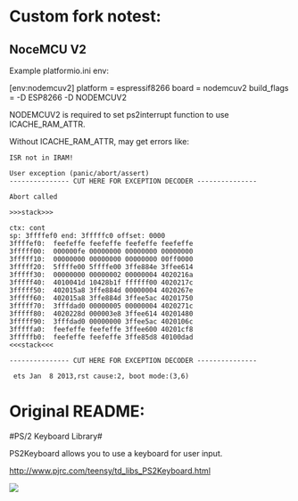 # Custom fork notest:

## NoceMCU V2

Example platformio.ini env:

[env:nodemcuv2]
platform = espressif8266
board = nodemcuv2
build_flags =
	-D ESP8266
	-D NODEMCUV2
  
  
NODEMCUV2 is required to set ps2interrupt function to use ICACHE_RAM_ATTR.

Without ICACHE_RAM_ATTR, may get errors like:

```
ISR not in IRAM!

User exception (panic/abort/assert)
--------------- CUT HERE FOR EXCEPTION DECODER ---------------

Abort called

>>>stack>>>

ctx: cont
sp: 3ffffef0 end: 3fffffc0 offset: 0000
3ffffef0:  feefeffe feefeffe feefeffe feefeffe  
3fffff00:  000000fe 00000000 00000000 00000000
3fffff10:  00000000 00000000 00000000 00ff0000
3fffff20:  5ffffe00 5ffffe00 3ffe884e 3ffee614  
3fffff30:  00000000 00000002 00000004 4020216a
3fffff40:  4010041d 10428b1f ffffff00 4020217c
3fffff50:  402015a8 3ffe884d 00000004 4020267e  
3fffff60:  402015a8 3ffe884d 3ffee5ac 40201750
3fffff70:  3fffdad0 00000005 00000004 4020271c
3fffff80:  4020228d 000003e8 3ffee614 40201480
3fffff90:  3fffdad0 00000000 3ffee5ac 4020106c  
3fffffa0:  feefeffe feefeffe 3ffee600 40201cf8
3fffffb0:  feefeffe feefeffe 3ffe85d8 40100dad
<<<stack<<<

--------------- CUT HERE FOR EXCEPTION DECODER ---------------

 ets Jan  8 2013,rst cause:2, boot mode:(3,6)
```
  


# Original README:

#PS/2 Keyboard Library#

PS2Keyboard allows you to use a keyboard for user input. 

http://www.pjrc.com/teensy/td_libs_PS2Keyboard.html

![](http://www.pjrc.com/teensy/td_libs_PS2Keyboard.jpg)
